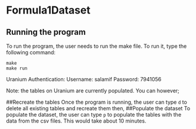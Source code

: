 # Formula1Dataset

## Running the program

To run the program, the user needs to run the make file. To run it, type the following command:

```
make
make run
```
Uranium Authentication:
Username: salamif
Password: 7941056

Note: the tables on Uranium are currently populated. 
You can however;

##Recreate the tables
Once the program is running, the user can type `d` to delete all existing tables and recreate them
then,
##Populate the dataset
To populate the dataset, the user can type `p` to populate the tables with the data from the csv files. 
This would take about 10 minutes.